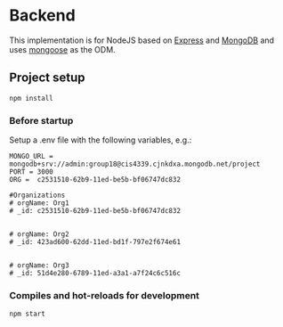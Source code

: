 # Backend

This implementation is for NodeJS based on [Express](https://expressjs.com/) and [MongoDB](https://www.mongodb.com/) and uses [mongoose](https://mongoosejs.com/) as the ODM.

## Project setup
```
npm install
```

### Before startup 
Setup a .env file with the following variables, e.g.:

```
MONGO_URL = mongodb+srv://admin:group18@cis4339.cjnkdxa.mongodb.net/project
PORT = 3000
ORG =  c2531510-62b9-11ed-be5b-bf06747dc832

#Organizations
# orgName: Org1
# _id: c2531510-62b9-11ed-be5b-bf06747dc832


# orgName: Org2
# _id: 423ad600-62dd-11ed-bd1f-797e2f674e61


# orgName: Org3
# _id: 51d4e280-6789-11ed-a3a1-a7f24c6c516c

```

### Compiles and hot-reloads for development
```
npm start
```
